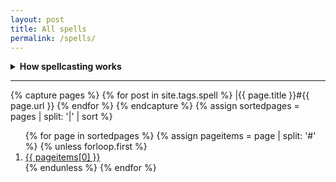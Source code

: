 ```yaml
---
layout: post
title: All spells
permalink: /spells/
---
```


<details markdown="1">
<summary><b>How spellcasting works</b></summary>
Some people can cast spells. They have <b>Magic Dice</b> (or <b>MD</b>) that they use to do so. For every <b>Magical</b>b> object the character has in their Inventory or Mind, they gain 1 Magic Dice, which is a d6. Some Gifts can also give Magic Dice.
  
<u><b>Casting a spell:</b></u> Whenever you cast a spell, you decide how many MD to invest in it, up to your maximum number of MD or 4, whichever is lower. The effects of the spell depend on the number of [dice] invested, as well as the [sum] of all results.

If an MD rolls a 6, you lose it, and can't use it anymire. Generally, classes recuperate lost MD after a good rest, although some of them don't.

Every time you roll doubles (the same result on 2 different dice), there's a <b>Mishap</b>.

<u><b>Mishaps:</b></u> These happen when you roll doubles when casting a spell. In this case, <b>something bad happens</b>, as determined by the GM. The effects of the mishap depend on the spell cast. Triples or quadruples are even worse. Mishaps can be something like making whatever it's supposed to fix worse, or fixing it in some unwanted way, or being cast on someone else, or fizzling, or damaging the caster, or...

</details>

***

{% capture pages %}
  {% for post in site.tags.spell %}
    |{{ page.title }}#{{ page.url }}
  {% endfor %}
{% endcapture %}
{% assign sortedpages = pages | split: '|' | sort %}
<ol>
{% for page in sortedpages %}
{% assign pageitems = page | split: '#' %}
{% unless forloop.first %}
  <li> <a href="{{ site.baseurl }}{{ pageitems[1] }}">{{ pageitems[0] }}</a></li> 
{% endunless %}
{% endfor %} 
</ol>


